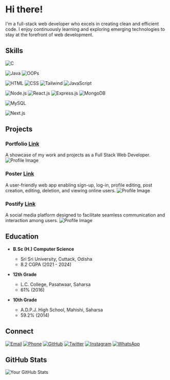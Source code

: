# Hi there! 

I'm a full-stack web developer who excels in creating clean and efficient code.
I enjoy continuously learning and exploring emerging technologies to stay at the forefront of web development.



## Skills

![C](https://img.shields.io/badge/C-green)

![Java](https://img.shields.io/badge/Java-skyblue)
![OOPs](https://img.shields.io/badge/OOPS-skyblue)

![HTML](https://img.shields.io/badge/HTML-red)
![CSS](https://img.shields.io/badge/CSS-navy)
![Tailwind](https://img.shields.io/badge/Tailwind-blue)
![JavaScript](https://img.shields.io/badge/JavaScript-yellow)

![Node.js](https://img.shields.io/badge/Node.js-white)
![React.js](https://img.shields.io/badge/React.js-white)
![Express.js](https://img.shields.io/badge/Express.js-white)
![MongoDB](https://img.shields.io/badge/MongoDB-white)

![MySQL](https://img.shields.io/badge/MySQL-black)

![Next.js](https://img.shields.io/badge/Next.js-black)



## Projects

### Portfolio  [Link](https://princethakur1999.github.io/prince/)
A showcase of my work and projects as a Full Stack Web Developer.
![Profile Image](https://res.cloudinary.com/dsrz6p2su/image/upload/v1708762966/Prince/Screenshot_2024-02-24_135018_vsiunq.png)


### Poster [Link](https://poster-prince.vercel.app/)
A user-friendly web app enabling sign-up, log-in, profile editing, post creation, editing, deletion, and viewing online users.
![Profile Image](https://res.cloudinary.com/dsrz6p2su/image/upload/v1708763369/Prince/Screenshot_2024-02-24_135804_abckqq.png)


### Postify [Link](https://github.com/princethakur1999/Postify)
A social media platform designed to facilitate seamless communication and interaction among users.
![Profile Image](https://freepngimg.com/thumb/coming_soon/4-2-coming-soon-png.png)




## Education

- **B.Sc (H.) Computer Science**
  - Sri Sri University, Cuttack, Odisha
  - 8.2 CGPA (2021 - 2024)

- **12th Grade**
  - L.C. College, Pasatwaar, Saharsa
  - 61% (2016)

- **10th Grade**
  - A.D.P.J. High School, Mahishi, Saharsa
  - 59.2% (2014)



## Connect
[![Email](https://img.shields.io/badge/Email-25D366?style=flat-square&logo=email)](mailto:prince.setu1999@gmail.com)
[![Phone](https://img.shields.io/badge/Phone-blue?style=flat-square&logo=phone)](tel:+916202178657)
[![GitHub](https://img.shields.io/badge/GitHub-Follow-lightgrey?style=flat-square&logo=github)](https://github.com/princethakur1999/)
[![Twitter](https://img.shields.io/badge/Twitter-Follow-1DA1F2?style=flat-square&logo=twitter)](https://twitter.com/setu13)
[![Instagram](https://img.shields.io/badge/Instagram-Follow-E4405F?style=flat-square&logo=instagram)](https://www.instagram.com/setu__13/)
[![WhatsApp](https://img.shields.io/badge/WhatsApp-Chat-25D366?style=flat-square&logo=whatsapp)](https://wa.me/6202178657)



## GitHub Stats

![Your GitHub Stats](https://github-readme-stats.vercel.app/api?username=princethakur1999&show_icons=true&theme=radical)
